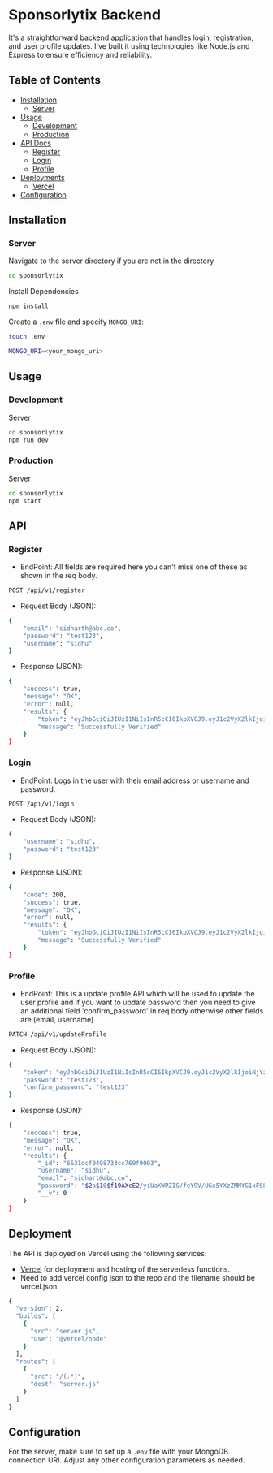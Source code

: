 # Sponsorlytix Backend

It's a straightforward backend application that handles login, registration, and user profile updates. I've built it using technologies like Node.js and Express to ensure efficiency and reliability.

## Table of Contents

- [Installation](#installation)
  - [Server](#server)
- [Usage](#usage)
  - [Development](#development)
  - [Production](#production)
- [API Docs](#api)
  - [Register](#register)
  - [Login](#login)
  - [Profile](#profile)
- [Deployments](#deployment)
  - [Vercel](#vercel)
- [Configuration](#configuration)

## Installation

### Server

Navigate to the server directory if you are not in the directory

```bash
cd sponsorlytix
```

Install Dependencies

```bash
npm install
```

Create a `.env` file and specify `MONGO_URI`:

```bash
touch .env
```

```bash
MONGO_URI=<your_mongo_uri>
```

## Usage

### Development

Server

```bash
cd sponsorlytix
npm run dev
```

### Production

Server

```bash
cd sponsorlytix
npm start
```

## API

### Register

- EndPoint: All fields are required here you can't miss one of these as shown in the req body.

```bash
POST /api/v1/register
```

- Request Body (JSON):

```bash
{
    "email": "sidharth@abc.co",
    "password": "test123",
    "username": "sidhu"
}
```

- Response (JSON):

```bash
{
    "success": true,
    "message": "OK",
    "error": null,
    "results": {
        "token": "eyJhbGciOiJIUzI1NiIsInR5cCI6IkpXVCJ9.eyJ1c2VyX2lkIjoiNjYzMjE3YTE3ODUyODM2NmIxMGUzZWRiIiwiaWF0IjoxNzE0NTU4ODgxLCJleHAiOjE3MTQ2NDUyODF9.K5BxMYdDFWgMymdPH-YitbD6dtBMdX3VY1W2Z6sImuM",
        "message": "Successfully Verified"
    }
}
```

### Login

- EndPoint: Logs in the user with their email address or username and password.

```bash
POST /api/v1/login
```

- Request Body (JSON):

```bash
{
    "username": "sidhu",
    "password": "test123"
}
```

- Response (JSON):

```bash
{
    "code": 200,
    "success": true,
    "message": "OK",
    "error": null,
    "results": {
        "token": "eyJhbGciOiJIUzI1NiIsInR5cCI6IkpXVCJ9.eyJ1c2VyX2lkIjoiNjYzMWRjZjA0OTg3MzNjYzc2OWY5MDAzIiwiaWF0IjoxNzE0NTQ1MDQ5LCJleHAiOjE3MTQ2MzE0NDl9.6xnE-naUcU5Ld4y_7HyP8sqXwCtlsTmtNBDLk38ymnA",
        "message": "Successfully Verified"
    }
}
```

### Profile

- EndPoint: This is a update profile API which will be used to update the user profile and if you want to update password then you need to give an additional field 'confirm_password' in req body otherwise other fields are (email, username)

```bash
PATCH /api/v1/updateProfile
```

- Request Body (JSON):

```bash
{
    "token": "eyJhbGciOiJIUzI1NiIsInR5cCI6IkpXVCJ9.eyJ1c2VyX2lkIjoiNjYzMWRjZjA0OTg3MzNjYzc2OWY5MDAzIiwiaWF0IjoxNzE0NTQ1MDQ5LCJleHAiOjE3MTQ2MzE0NDl9.6xnE-naUcU5Ld4y_7HyP8sqXwCtlsTmtNBDLk38ymnA",
    "password": "test123",
    "confirm_password": "test123"
}
```

- Response (JSON):

```bash
{
    "success": true,
    "message": "OK",
    "error": null,
    "results": {
        "_id": "6631dcf0498733cc769f9003",
        "username": "sidhu",
        "email": "sidhart@abc.co",
        "password": "$2a$10$f19AXcE2/yiUaKWPZIS/feY9V/UGx5YXzZMMYG1xFS8l4PXMeKoTO",
        "__v": 0
    }
}
```

## Deployment

The API is deployed on Vercel using the following services:

- [Vercel](https://vercel.com/) for deployment and hosting of the serverless functions.
- Need to add vercel config json to the repo and the filename should be vercel.json

```bash
{
  "version": 2,
  "builds": [
    {
      "src": "server.js",
      "use": "@vercel/node"
    }
  ],
  "routes": [
    {
      "src": "/(.*)",
      "dest": "server.js"
    }
  ]
}
```

## Configuration

For the server, make sure to set up a `.env` file with your MongoDB connection URI.
Adjust any other configuration parameters as needed.
